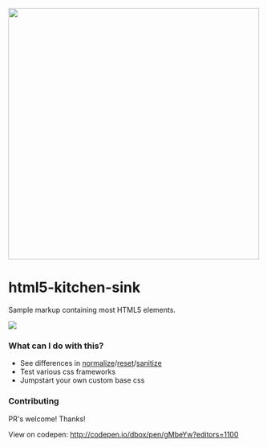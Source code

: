 <a href="http://codepen.io/dbox/pen/gMbeYw?editors=1100"><img src="https://github.com/dbox/html5-kitchen-sink/assets/296130/a73bf098-5a35-48ee-a6f2-bfab88626617" width="500" height="500"></a>

# html5-kitchen-sink
Sample markup containing most HTML5 elements. 

<a href="http://codepen.io/dbox/pen/gMbeYw?editors=1100"><img src="http://g.recordit.co/sJwfk9q7wi.gif"></a>

### What can I do with this?
- See differences in [normalize](https://github.com/necolas/normalize.css/)/[reset](http://meyerweb.com/eric/tools/css/reset/)/[sanitize](https://github.com/10up/sanitize.css)
- Test various css frameworks
- Jumpstart your own custom base css

### Contributing
PR's welcome! Thanks!

View on codepen:
http://codepen.io/dbox/pen/gMbeYw?editors=1100
